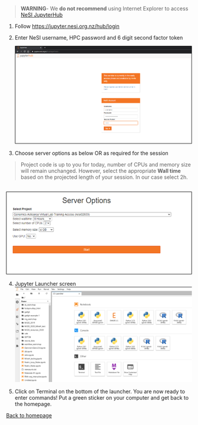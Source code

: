 >**WARNING**- We **do not recommend** using Internet Explorer to access [NeSI JupyterHub](https://jupyter.nesi.org.nz/hub/login)

1. Follow https://jupyter.nesi.org.nz/hub/login
2. <p>Enter NeSI username, HPC password and 6 digit second factor token<br><p align="center"><img src="img/Login_jupyterhubNeSI.png" alt="drawing" width="700"/></p></p>
3. <p>Choose server options as below OR as required for the session
>Project code is up to you for today, number of CPUs and memory size will remain unchanged. However, select the appropriate  **Wall time** based on the projected length of your session. In our case select 2h.

<p align="center"><br><img src="img/ServerOptions_jupyterhubNeSI.png" alt="drawing" width="700"/></p></p>

4. Jupyter Launcher screen
 <br><img src="img/ga-vl01jupyterhunNeSI.png" alt="drawing" size="700"/>

5. Click on Terminal on the bottom of the launcher. You are now ready to enter commands! Put a green sticker on your computer and get back to the homepage.

[Back to homepage](index.md)
